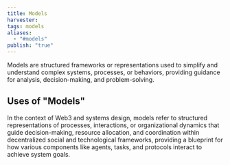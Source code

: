 ```yaml
---
title: Models
harvester: 
tags: models
aliases:
  - "#models"
publish: "true"
---
```


Models are structured frameworks or representations used to simplify and understand complex systems, processes, or behaviors, providing guidance for analysis, decision-making, and problem-solving.

## Uses of "Models"

In the context of Web3 and systems design, models refer to structured representations of processes, interactions, or organizational dynamics that guide decision-making, resource allocation, and coordination within decentralized social and technological frameworks, providing a blueprint for how various components like agents, tasks, and protocols interact to achieve system goals.